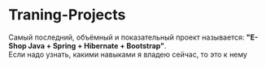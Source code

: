 # Traning-Projects

Самый последний, объёмный и показательный проект называется: <b>"E-Shop Java + Spring + Hibernate + Bootstrap"</b>. 
<br>Если надо узнать, какими навыками я владею сейчас, то это к нему
